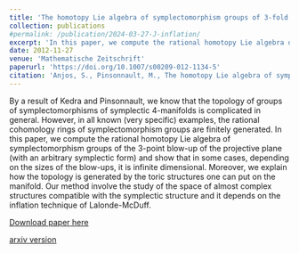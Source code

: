 ```yaml
---
title: 'The homotopy Lie algebra of symplectomorphism groups of 3-fold blow-ups of the projective plane'
collection: publications
#permalink: /publication/2024-03-27-J-inflation/ 
excerpt: 'In this paper, we compute the rational homotopy Lie algebra of symplectomorphism groups of the 3-point blow-up of the projective plane (with an arbitrary symplectic form) and show that in some cases, depending on the sizes of the blow-ups, it is infinite dimensional.'
date: 2012-11-27
venue: 'Mathematische Zeitschrift'
paperurl: 'https://doi.org/10.1007/s00209-012-1134-5'
citation: 'Anjos, S., Pinsonnault, M., The homotopy Lie algebra of symplectomorphism groups of 3-fold blow-ups of the projective plane. Math. Z. 275 (2013), no.1-2, 245–292.'
---
```

By a result of Kedra and Pinsonnault, we know that the topology of groups of symplectomorphisms of symplectic 4-manifolds is complicated in general. However, in all known (very specific) examples, the rational cohomology rings of symplectomorphism groups are finitely generated. In this paper, we compute the rational homotopy Lie algebra of symplectomorphism groups of the 3-point blow-up of the projective plane (with an arbitrary symplectic form) and show that in some cases, depending on the sizes of the blow-ups, it is infinite dimensional. Moreover, we explain how the topology is generated by the toric structures one can put on the manifold. Our method involve the study of the space of almost complex structures compatible with the symplectic structure and it depends on the inflation technique of Lalonde-McDuff.

[Download paper here](https://doi.org/10.1007/s00209-012-1134-5)

[arxiv version](https://arxiv.org/abs/1201.5077)
